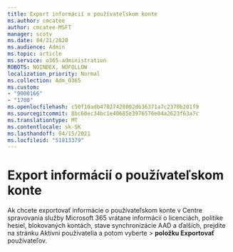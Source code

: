 ```yaml
---
title: Export informácií o používateľskom konte
ms.author: cmcatee
author: cmcatee-MSFT
manager: scotv
ms.date: 04/21/2020
ms.audience: Admin
ms.topic: article
ms.service: o365-administration
ROBOTS: NOINDEX, NOFOLLOW
localization_priority: Normal
ms.collection: Adm_O365
ms.custom:
- "9000166"
- "1700"
ms.openlocfilehash: c50f10adb47827428002db36371a7c2370b201f9
ms.sourcegitcommit: 8bc60ec34bc1e40685e3976576e04a2623f63a7c
ms.translationtype: MT
ms.contentlocale: sk-SK
ms.lasthandoff: 04/15/2021
ms.locfileid: "51813379"
---
```

# <a name="export-user-account-information"></a>Export informácií o používateľskom konte

Ak chcete exportovať informácie o používateľskom konte v Centre spravovania služby Microsoft 365 vrátane informácií o licenciách, politike hesiel, blokovaných kontách, stave synchronizácie AAD a ďalších, prejdite na stránku Aktívni používatelia a potom vyberte  >  [](https://go.microsoft.com/fwlink/p/?linkid=834822) **položku Exportovať** používateľov.